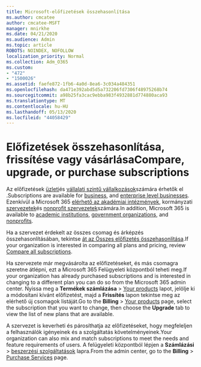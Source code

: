```yaml
---
title: Microsoft-előfizetések összehasonlítása
ms.author: cmcatee
author: cmcatee-MSFT
manager: mnirkhe
ms.date: 04/21/2020
ms.audience: Admin
ms.topic: article
ROBOTS: NOINDEX, NOFOLLOW
localization_priority: Normal
ms.collection: Adm_O365
ms.custom:
- "472"
- "1500026"
ms.assetid: faefe872-1fb6-4a0d-8ea6-3c034a484351
ms.openlocfilehash: da471e392abd5d5a732206fd7306f48975268b74
ms.sourcegitcommit: a98b25fa3cac9ebba983f4932881d774880aca93
ms.translationtype: MT
ms.contentlocale: hu-HU
ms.lasthandoff: 05/13/2020
ms.locfileid: "44058429"
---
```

# <a name="compare-upgrade-or-purchase-subscriptions"></a><span data-ttu-id="fd352-102">Előfizetések összehasonlítása, frissítése vagy vásárlása</span><span class="sxs-lookup"><span data-stu-id="fd352-102">Compare, upgrade, or purchase subscriptions</span></span>
  
<span data-ttu-id="fd352-103">Az előfizetések [üzleti](https://products.office.com/compare-all-microsoft-office-products?tab=2)és [vállalati szintű vállalkozások](https://products.office.com/business/compare-more-office-365-for-business-plans)számára érhetők el .</span><span class="sxs-lookup"><span data-stu-id="fd352-103">Subscriptions are available for [business](https://products.office.com/compare-all-microsoft-office-products?tab=2), and [enterprise level businesses](https://products.office.com/business/compare-more-office-365-for-business-plans).</span></span> <span data-ttu-id="fd352-104">Ezenkívül a Microsoft 365 [elérhető az akadémiai intézmények](https://products.office.com/academic/compare-office-365-education-plans), kormányzati [szervezetek](https://products.office.com/government/compare-office-365-government-plans)és [nonprofit szervezetek](https://products.office.com/nonprofit/office-365-nonprofit-plans-and-pricing?tab=1)számára.</span><span class="sxs-lookup"><span data-stu-id="fd352-104">In addition, Microsoft 365 is available to [academic institutions](https://products.office.com/academic/compare-office-365-education-plans), [government organizations](https://products.office.com/government/compare-office-365-government-plans), and [nonprofits](https://products.office.com/nonprofit/office-365-nonprofit-plans-and-pricing?tab=1).</span></span>
  
<span data-ttu-id="fd352-105">Ha a szervezet érdekelt az összes csomag és árképzés összehasonlításában, tekintse [át az Összes előfizetés összehasonlítása](https://products.office.com/business/compare-more-office-365-for-business-plans).</span><span class="sxs-lookup"><span data-stu-id="fd352-105">If your organization is interested in comparing all plans and pricing, review [Compare all subscriptions](https://products.office.com/business/compare-more-office-365-for-business-plans).</span></span>
  
<span data-ttu-id="fd352-106">Ha szervezete már megvásárolta az előfizetéseket, és más csomagra szeretne átlépni, ezt a Microsoft 365 Felügyeleti központból teheti meg.</span><span class="sxs-lookup"><span data-stu-id="fd352-106">If your organization has already purchased subscriptions and is interested in changing to a different plan you can do so from the Microsoft 365 admin center.</span></span> <span data-ttu-id="fd352-107">Nyissa meg a **Termékek számlázása** \> [Your products](https://go.microsoft.com/fwlink/p/?linkid=842054) lapot, jelölje ki a módosítani kívánt előfizetést, majd a **Frissítés** lapon tekintse meg az elérhető új csomagok listáját.</span><span class="sxs-lookup"><span data-stu-id="fd352-107">Go to the **Billing** \> [Your products](https://go.microsoft.com/fwlink/p/?linkid=842054) page, select the subscription that you want to change, then choose the **Upgrade** tab to view the list of new plans that are available.</span></span>
  
<span data-ttu-id="fd352-108">A szervezet is keverheti és párosíthatja az előfizetéseket, hogy megfeleljen a felhasználók igényeinek és a szolgáltatás követelményeinek.</span><span class="sxs-lookup"><span data-stu-id="fd352-108">Your organization can also mix and match subscriptions to meet the needs and feature requirements of users.</span></span> <span data-ttu-id="fd352-109">A felügyeleti központból lépjen a **Számlázási** \> [beszerzési szolgáltatások](https://go.microsoft.com/fwlink/p/?linkid=868433) lapra.</span><span class="sxs-lookup"><span data-stu-id="fd352-109">From the admin center, go to the **Billing** \> [Purchase Services](https://go.microsoft.com/fwlink/p/?linkid=868433) page.</span></span>